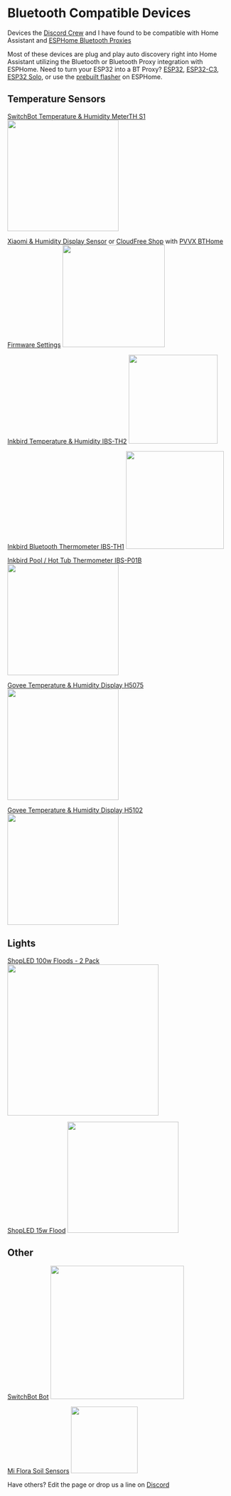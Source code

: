 # Bluetooth Compatible Devices

Devices the [Discord Crew](https://discord.digiblur.com) and I have found to be compatible with Home Assistant and [ESPHome Bluetooth Proxies](/2022/09/07/home-assistant-esphome-bluetooth-proxy-how-to)  

Most of these devices are plug and play auto discovery right into Home Assistant utilizing the Bluetooth or Bluetooth Proxy integration with ESPHome.  Need to turn your ESP32 into a BT Proxy?  [ESP32](/wiki/ha/esphome-bluetooth-proxy-esp32), [ESP32-C3](/wiki/ha/esphome-bluetooth-proxy-esp32c3), [ESP32 Solo](/wiki/ha/esphome-bluetooth-proxy-esp32solo), or use the [prebuilt flasher](https://esphome.github.io/bluetooth-proxies/) on ESPHome. 

## Temperature Sensors

[SwitchBot Temperature & Humidity MeterTH S1](https://amzn.to/3Dlu6qi)
<a href="https://amzn.to/3Dlu6qi"><img src="/img/devices/switchbot-meter-th-s1.webp" width="250" /></a>

[Xiaomi & Humidity Display Sensor](https://s.click.aliexpress.com/e/_AUojlM) or [CloudFree Shop](https://cloudfree.shop/product/xiaomi-mijia-bluetooth-temperature-and-humidity-sensor/?ref=digiblur) with [PVVX BTHome Firmware Settings](https://github.com/pvvx/ATC_MiThermometer)
<a href="https://s.click.aliexpress.com/e/_AUojlM"><img src="/img/devices/xiaomi_lywsd03mmc.webp" width="230" /></a>

[Inkbird Temperature & Humidity IBS-TH2](https://amzn.to/3D3lqWY)
<a href="https://amzn.to/3D3lqWY"><img src="/img/devices/inkbird-ibs-th2.webp" width="200" /></a>

[Inkbird Bluetooth Thermometer IBS-TH1](https://amzn.to/3zP6RUX)
<a href="https://amzn.to/3zP6RUX"><img src="/img/devices/inkbird-ibs-th1.webp" width="220" /></a>

[Inkbird Pool / Hot Tub Thermometer IBS-P01B](https://amzn.to/3TO8xWB)
<a href="https://amzn.to/3TO8xWB"><img src="/img/devices/inkbird-ibs-p01b.webp" width="250" /></a>

[Govee Temperature & Humidity Display H5075](https://amzn.to/3DiPPPK)
<a href="https://amzn.to/3DiPPPK"><img src="/img/devices/govee_h5075.webp" width="250" /></a>

[Govee Temperature & Humidity Display H5102](https://amzn.to/3WJV4Ry)
<a href="https://amzn.to/3WJV4Ry"><img src="/img/devices/govee_h5102.webp" width="250" /></a>

## Lights

[ShopLED 100w Floods - 2 Pack](https://amzn.to/3Wg2lYO)
<a href="https://amzn.to/3Wg2lYO"><img src="/img/devices/shopled_ble_flood_100w.webp" width="340" /></a>

[ShopLED 15w Flood](https://amzn.to/3sI2Ux4)
<a href="https://amzn.to/3sI2Ux4"><img src="/img/devices/shopled_ble_flood_15w.webp" width="250" /></a>

## Other

[SwitchBot Bot](https://amzn.to/3fdNiP1)
<a href="https://amzn.to/3fdNiP1"><img src="/img/devices/switchbot-bot-977904.webp" width="300" /></a>

[Mi Flora Soil Sensors](https://s.click.aliexpress.com/e/_DD26pwR)
<a href="https://s.click.aliexpress.com/e/_DD26pwR"><img src="/img/devices/mi-flora.webp" width="150" /></a>  


Have others?  Edit the page or drop us a line on [Discord](https://discord.digiblur.com)